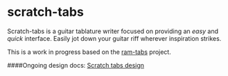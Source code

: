 scratch-tabs
=======
Scratch-tabs is a guitar tablature writer focused on providing an *easy* and *quick* interface. Easily jot down your guitar riff wherever inspiration strikes. 

This is a work in progress based on the [ram-tabs](https://github.com/The13thDoc/ram-tabs) project.

####Ongoing design docs:
[Scratch tabs design](https://docs.google.com/drawings/d/1aF2JeQ9Zi2AEM_f2ANQ4f1Uy9LuKfW33Ym_UDrNsmNU/edit?usp=sharing)
